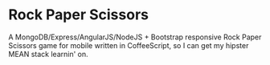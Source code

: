 Rock Paper Scissors
================

A MongoDB/Express/AngularJS/NodeJS + Bootstrap responsive Rock Paper Scissors game for mobile written in CoffeeScript, so I can get my hipster MEAN stack learnin' on.